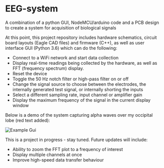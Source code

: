 # EEG-system
A combination of a python GUI, NodeMCU/arduino code and a PCB design to create a system for acquisition of biological signals

At this point, this project repository includes hardware schematics, circuit board layouts (Eagle CAD files) and firmware (C++), as well as user interface GUI (Python 3.6) which can do the following:
* Connect to a WiFi network and start data collection
* Display real-time readings being collected by the hardware, as well as FFT (frequency spectrum) display.
* Reset the device
* Toggle the 50 Hz notch filter or high-pass filter on or off
* Change the signal source to choose between the electrodes, the internally generated test signal, or internally shorting the inputs
* Select a different sampling rate, input channel or amplifier gain
* Display the maximum frequency of the signal in the current display window

Below is a demo of the system capturing alpha waves over my occipital lobe (red text added):

![Example Gui](https://github.com/MProx/EEG-system/blob/master/EEG%20GUI.png "Example GUI")

This is a project in progress - stay tuned. Future updates will include:
* Ability to zoom the FFT plot to a frequency of interest
* Display multiple channels at once
* Improve high-speed data transfer behaviour
